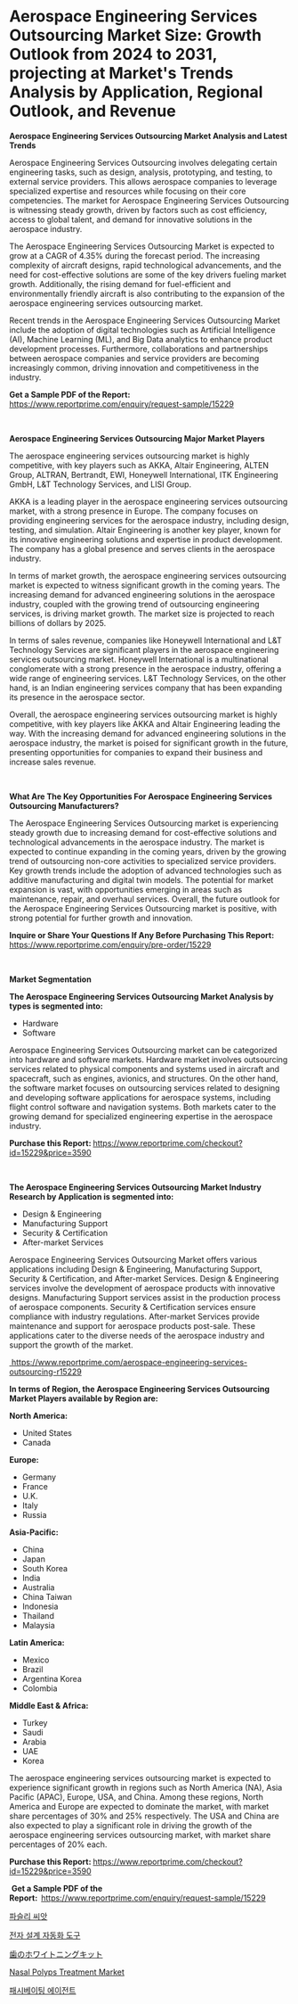 <p><h1>Aerospace Engineering Services Outsourcing Market Size: Growth Outlook from 2024 to 2031, projecting at Market's Trends Analysis by Application, Regional Outlook, and Revenue</h1></p><p><strong>Aerospace Engineering Services Outsourcing Market Analysis and Latest Trends</strong></p>
<p><p>Aerospace Engineering Services Outsourcing involves delegating certain engineering tasks, such as design, analysis, prototyping, and testing, to external service providers. This allows aerospace companies to leverage specialized expertise and resources while focusing on their core competencies. The market for Aerospace Engineering Services Outsourcing is witnessing steady growth, driven by factors such as cost efficiency, access to global talent, and demand for innovative solutions in the aerospace industry.</p><p>The Aerospace Engineering Services Outsourcing Market is expected to grow at a CAGR of 4.35% during the forecast period. The increasing complexity of aircraft designs, rapid technological advancements, and the need for cost-effective solutions are some of the key drivers fueling market growth. Additionally, the rising demand for fuel-efficient and environmentally friendly aircraft is also contributing to the expansion of the aerospace engineering services outsourcing market.</p><p>Recent trends in the Aerospace Engineering Services Outsourcing Market include the adoption of digital technologies such as Artificial Intelligence (AI), Machine Learning (ML), and Big Data analytics to enhance product development processes. Furthermore, collaborations and partnerships between aerospace companies and service providers are becoming increasingly common, driving innovation and competitiveness in the industry.</p></p>
<p><strong>Get a Sample PDF of the Report:&nbsp;</strong> <a href="https://www.reportprime.com/enquiry/request-sample/15229">https://www.reportprime.com/enquiry/request-sample/15229</a></p>
<p>&nbsp;</p>
<p><strong>Aerospace Engineering Services Outsourcing Major Market Players</strong></p>
<p><p>The aerospace engineering services outsourcing market is highly competitive, with key players such as AKKA, Altair Engineering, ALTEN Group, ALTRAN, Bertrandt, EWI, Honeywell International, ITK Engineering GmbH, L&T Technology Services, and LISI Group. </p><p>AKKA is a leading player in the aerospace engineering services outsourcing market, with a strong presence in Europe. The company focuses on providing engineering services for the aerospace industry, including design, testing, and simulation. Altair Engineering is another key player, known for its innovative engineering solutions and expertise in product development. The company has a global presence and serves clients in the aerospace industry.</p><p>In terms of market growth, the aerospace engineering services outsourcing market is expected to witness significant growth in the coming years. The increasing demand for advanced engineering solutions in the aerospace industry, coupled with the growing trend of outsourcing engineering services, is driving market growth. The market size is projected to reach billions of dollars by 2025.</p><p>In terms of sales revenue, companies like Honeywell International and L&T Technology Services are significant players in the aerospace engineering services outsourcing market. Honeywell International is a multinational conglomerate with a strong presence in the aerospace industry, offering a wide range of engineering services. L&T Technology Services, on the other hand, is an Indian engineering services company that has been expanding its presence in the aerospace sector.</p><p>Overall, the aerospace engineering services outsourcing market is highly competitive, with key players like AKKA and Altair Engineering leading the way. With the increasing demand for advanced engineering solutions in the aerospace industry, the market is poised for significant growth in the future, presenting opportunities for companies to expand their business and increase sales revenue.</p></p>
<p>&nbsp;</p>
<p><strong>What Are The Key Opportunities For Aerospace Engineering Services Outsourcing Manufacturers?</strong></p>
<p><p>The Aerospace Engineering Services Outsourcing market is experiencing steady growth due to increasing demand for cost-effective solutions and technological advancements in the aerospace industry. The market is expected to continue expanding in the coming years, driven by the growing trend of outsourcing non-core activities to specialized service providers. Key growth trends include the adoption of advanced technologies such as additive manufacturing and digital twin models. The potential for market expansion is vast, with opportunities emerging in areas such as maintenance, repair, and overhaul services. Overall, the future outlook for the Aerospace Engineering Services Outsourcing market is positive, with strong potential for further growth and innovation.</p></p>
<p><strong>Inquire or Share Your Questions If Any Before Purchasing This Report:</strong> <a href="https://www.reportprime.com/enquiry/pre-order/15229">https://www.reportprime.com/enquiry/pre-order/15229</a></p>
<p>&nbsp;</p>
<p><strong>Market Segmentation</strong></p>
<p><strong>The Aerospace Engineering Services Outsourcing Market Analysis by types is segmented into:</strong></p>
<p><ul><li>Hardware</li><li>Software</li></ul></p>
<p><p>Aerospace Engineering Services Outsourcing market can be categorized into hardware and software markets. Hardware market involves outsourcing services related to physical components and systems used in aircraft and spacecraft, such as engines, avionics, and structures. On the other hand, the software market focuses on outsourcing services related to designing and developing software applications for aerospace systems, including flight control software and navigation systems. Both markets cater to the growing demand for specialized engineering expertise in the aerospace industry.</p></p>
<p><strong>Purchase this Report:&nbsp;</strong><a href="https://www.reportprime.com/checkout?id=15229&price=3590">https://www.reportprime.com/checkout?id=15229&price=3590</a></p>
<p>&nbsp;</p>
<p><strong>The Aerospace Engineering Services Outsourcing Market Industry Research by Application is segmented into:</strong></p>
<p><ul><li>Design & Engineering</li><li>Manufacturing Support</li><li>Security & Certification</li><li>After-market Services</li></ul></p>
<p><p>Aerospace Engineering Services Outsourcing Market offers various applications including Design & Engineering, Manufacturing Support, Security & Certification, and After-market Services. Design & Engineering services involve the development of aerospace products with innovative designs. Manufacturing Support services assist in the production process of aerospace components. Security & Certification services ensure compliance with industry regulations. After-market Services provide maintenance and support for aerospace products post-sale. These applications cater to the diverse needs of the aerospace industry and support the growth of the market.</p></p>
<p><a href="https://www.reportprime.com/aerospace-engineering-services-outsourcing-r15229">&nbsp;https://www.reportprime.com/aerospace-engineering-services-outsourcing-r15229</a></p>
<p><strong>In terms of Region, the Aerospace Engineering Services Outsourcing Market Players available by Region are:</strong></p>
<p>
    <p> <strong> North America: </strong>
        <ul>
            <li>United States</li>
            <li>Canada</li>
        </ul>
        </p> 
    <p> <strong> Europe: </strong>
        <ul>
            <li>Germany</li>
            <li>France</li>
            <li>U.K.</li>
            <li>Italy</li>
            <li>Russia</li>
        </ul>
        </p> 
    <p> <strong> Asia-Pacific: </strong>
        <ul>
            <li>China</li>
            <li>Japan</li>
            <li>South Korea</li>
            <li>India</li>
            <li>Australia</li>
            <li>China Taiwan</li>
            <li>Indonesia</li>
            <li>Thailand</li>
            <li>Malaysia</li>
        </ul>
        </p> 
    <p> <strong> Latin America: </strong>
        <ul>
            <li>Mexico</li>
            <li>Brazil</li>
            <li>Argentina Korea</li>
            <li>Colombia</li>
        </ul>
        </p> 
    <p> <strong> Middle East & Africa: </strong>
        <ul>
            <li>Turkey</li>
            <li>Saudi</li>
            <li>Arabia</li>
            <li>UAE</li>
            <li>Korea</li>
        </ul>
    </p>
    </p>
<p><p>The aerospace engineering services outsourcing market is expected to experience significant growth in regions such as North America (NA), Asia Pacific (APAC), Europe, USA, and China. Among these regions, North America and Europe are expected to dominate the market, with market share percentages of 30% and 25% respectively. The USA and China are also expected to play a significant role in driving the growth of the aerospace engineering services outsourcing market, with market share percentages of 20% each.</p></p>
<p><strong>Purchase this Report: </strong><a href="https://www.reportprime.com/checkout?id=15229&price=3590">https://www.reportprime.com/checkout?id=15229&price=3590</a></p>
<p>&nbsp;<strong>Get a Sample PDF of the Report:&nbsp;&nbsp;</strong><a href="https://www.reportprime.com/enquiry/request-sample/15229">https://www.reportprime.com/enquiry/request-sample/15229</a></p>
<p><strong></strong></p>
<p><p><a href="https://github.com/vseigx30c9a1j/Market-Research-Report-List-2/blob/main/194478075967.md">파슬리 씨앗</a></p><p><a href="https://medium.com/@moulafa/%EC%A0%84%EC%9E%90-%EC%84%A4%EA%B3%84-%EC%9E%90%EB%8F%99%ED%99%94-%EB%8F%84%EA%B5%AC-%EC%8B%9C%EC%9E%A5-%EC%A1%B0%EC%82%AC-%EB%B3%B4%EA%B3%A0%EC%84%9C-2024%EB%85%84%EB%B6%80%ED%84%B0-2031%EB%85%84%EA%B9%8C%EC%A7%80%EC%9D%98-%EC%97%AD%EC%82%AC-%EB%B0%8F-%EC%98%88%EC%B8%A1-3810407f1bec">전자 설계 자동화 도구</a></p><p><a href="https://medium.com/@mt14785/%E6%AD%AF%E3%81%AE%E3%83%9B%E3%83%AF%E3%82%A4%E3%83%88%E3%83%8B%E3%83%B3%E3%82%B0%E3%82%AD%E3%83%83%E3%83%88%E5%B8%82%E5%A0%B4-%E3%82%BF%E3%82%A4%E3%83%97-%E7%94%A8%E9%80%94-%E5%9C%B0%E7%90%86%E3%81%AB%E3%82%88%E3%82%8B%E5%8C%85%E6%8B%AC%E7%9A%84%E3%81%AA%E8%A9%95%E4%BE%A1-3deccd109eca">歯のホワイトニングキット</a></p><p><a href="https://github.com/jodemen/Market-Research-Report-List-2/blob/main/nasal-polyps-treatment-market.md">Nasal Polyps Treatment Market</a></p><p><a href="https://github.com/WilburKihn5676/Market-Research-Report-List-1/blob/main/637505675969.md">패시베이팅 에이전트</a></p></p>